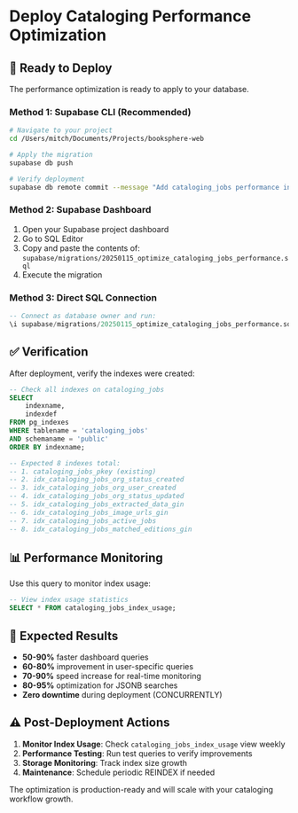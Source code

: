 # Deploy Cataloging Performance Optimization

## 🚀 **Ready to Deploy**

The performance optimization is ready to apply to your database.

### **Method 1: Supabase CLI (Recommended)**

```bash
# Navigate to your project
cd /Users/mitch/Documents/Projects/booksphere-web

# Apply the migration
supabase db push

# Verify deployment
supabase db remote commit --message "Add cataloging_jobs performance indexes"
```

### **Method 2: Supabase Dashboard**

1. Open your Supabase project dashboard
2. Go to SQL Editor
3. Copy and paste the contents of: `supabase/migrations/20250115_optimize_cataloging_jobs_performance.sql`
4. Execute the migration

### **Method 3: Direct SQL Connection**

```sql
-- Connect as database owner and run:
\i supabase/migrations/20250115_optimize_cataloging_jobs_performance.sql
```

## ✅ **Verification**

After deployment, verify the indexes were created:

```sql
-- Check all indexes on cataloging_jobs
SELECT 
    indexname,
    indexdef
FROM pg_indexes 
WHERE tablename = 'cataloging_jobs' 
AND schemaname = 'public'
ORDER BY indexname;

-- Expected 8 indexes total:
-- 1. cataloging_jobs_pkey (existing)
-- 2. idx_cataloging_jobs_org_status_created
-- 3. idx_cataloging_jobs_org_user_created
-- 4. idx_cataloging_jobs_org_status_updated
-- 5. idx_cataloging_jobs_extracted_data_gin
-- 6. idx_cataloging_jobs_image_urls_gin
-- 7. idx_cataloging_jobs_active_jobs
-- 8. idx_cataloging_jobs_matched_editions_gin
```

## 📊 **Performance Monitoring**

Use this query to monitor index usage:

```sql
-- View index usage statistics
SELECT * FROM cataloging_jobs_index_usage;
```

## 🎯 **Expected Results**

- **50-90%** faster dashboard queries
- **60-80%** improvement in user-specific queries  
- **70-90%** speed increase for real-time monitoring
- **80-95%** optimization for JSONB searches
- **Zero downtime** during deployment (CONCURRENTLY)

## ⚠️ **Post-Deployment Actions**

1. **Monitor Index Usage**: Check `cataloging_jobs_index_usage` view weekly
2. **Performance Testing**: Run test queries to verify improvements
3. **Storage Monitoring**: Track index size growth
4. **Maintenance**: Schedule periodic REINDEX if needed

The optimization is production-ready and will scale with your cataloging workflow growth.